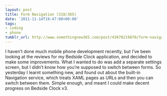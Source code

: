 ```yaml
---
layout: post
title: Form Navigation (318/365)
date: '2011-11-14T19:47:00+00:00'
tags:
- coding
- phone
tumblr_url: http://www.somethingnew365.com/post/43670219870/form-navigation-318365
---
```

I haven’t done much mobile phone development recently, but I’ve been looking at the reviews for my Bedside Clock application, and decided to make some improvements.
What I wanted to do was add a separate settings screen, but I didn’t know how you’re supposed to switch between forms. So yesterday I learnt something new, and found out about the built-in Navigation service, which treats XAML pages as URLs and then you can switch between them.
Simple enough, and meant I could make decent progress on Bedside Clock v3.

